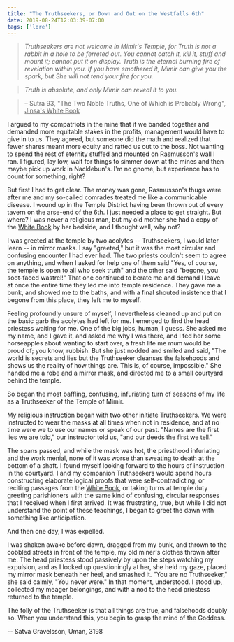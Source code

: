 ```yaml
---
title: "The Truthseekers, or Down and Out on the Westfalls 6th"
date: 2019-08-24T12:03:39-07:00
tags: ['lore']
---
```


> <i>Truthseekers are not welcome in Mimir's Temple, for Truth is not a rabbit in a hole to be ferreted out. You cannot catch it, kill it, stuff and mount it; cannot put it on display. Truth is the eternal burning fire of revelation within you. If you have smothered it, Mimir can give you the spark, but She will not tend your fire for you.

> Truth is absolute, and only Mimir can reveal it to you.</i>

> – Sutra 93, "The Two Noble Truths, One of Which is Probably Wrong", <u>Jinsa's White Book</u>

I argued to my compatriots in the mine that if we banded together and demanded more equitable stakes
in the profits, management would have to give in to us. They agreed, but someone did the math and
realized that fewer shares meant more equity and ratted us out to the boss. Not wanting to spend the
rest of eternity stuffed and mounted on Rasmusson's wall I ran. I figured, lay low, wait for things
to simmer down at the mines and then maybe pick up work in Nacklebun's. I'm no gnome, but experience
has to count for something, right?

But first I had to get clear. The money was gone, Rasmusson's thugs were after me and my so-called
comrades treated me like a communicable disease. I wound up in the Temple District having been
thrown out of every tavern on the arse-end of the 6th. I just needed a place to get straight. But
where? I was never a religious man, but my old mother she had a copy of the <u>White Book</u> by her
bedside, and I thought well, why not?

I was greeted at the temple by two acolytes -- Truthseekers, I would later learn -- in mirror masks.
I say "greeted," but it was the most circular and confusing encounter I had ever had. The two
priests couldn't seem to agree on anything, and when I asked for help one of them said "Yes, of
course, the temple is open to all who seek truth" and the other said "begone, you soot-faced
wastrel!" That one continued to berate me and demand I leave at once the entire time they led me
into temple residence.  They gave me a bunk, and showed me to the baths, and with a final shouted
insistence that I begone from this place, they left me to myself.

Feeling profoundly unsure of myself, I nevertheless cleaned up and put on the basic garb the
acolytes had left for me. I emerged to find the head priestess waiting for me. One of the big jobs,
human, I guess. She asked me my name, and I gave it, and asked me why I was there, and I fed her some
horseapples about wanting to start over, a fresh life me mum would be proud of; you know, rubbish.
But she just nodded and smiled and said, "The world is secrets and lies but the Truthseeker cleanses
the falsehoods and shows us the reality of how things are. This is, of course, impossible." She
handed me a robe and a mirror mask, and directed me to a small courtyard behind the temple.

So began the most baffling, confusing, infuriating turn of seasons of my life as a Truthseeker of
the Temple of Mimir.

My religious instruction began with two other initiate Truthseekers. We were instructed to wear the
masks at all times when not in residence, and at no time were we to use our names or speak of our
past. "Names are the first lies we are told," our instructor told us, "and our deeds the first 
we tell." 

The spans passed, and while the mask was hot, the priesthood infuriating and the work menial, none of
it was worse than sweating to death at the bottom of a shaft. I found myself looking forward to the
hours of instruction in the courtyard. I and my companion Truthseekers would spend hours
constructing elaborate logical proofs that were self-contradicting, or reciting passages from the
<u>White Book</u>, or taking turns at temple duty greeting parishioners with the same kind of
confusing, circular responses that I received when I first arrived. It was frustrating, true, but 
while I did not understand the point of these teachings, I began to greet the dawn with something
like anticipation.

And then one day, I was expelled.

I was shaken awake before dawn, dragged from my bunk, and thrown to the cobbled streets in front of
the temple, my old miner's clothes thrown after me. The head priestess stood passively by upon the
steps watching my expulsion, and as I looked up questioningly at her, she held my gaze, placed my
mirror mask beneath her heel, and smashed it. "You are no Truthseeker," she said calmly, "You never
were." In that moment, understood. I stood up, collected my meager belongings, and with a nod to the
head priestess returned to the temple.

The folly of the Truthseeker is that all things are true, and falsehoods doubly so. When you
understand this, you begin to grasp the mind of the Goddess.

-- Satva Gravelsson, Uman, 3198

